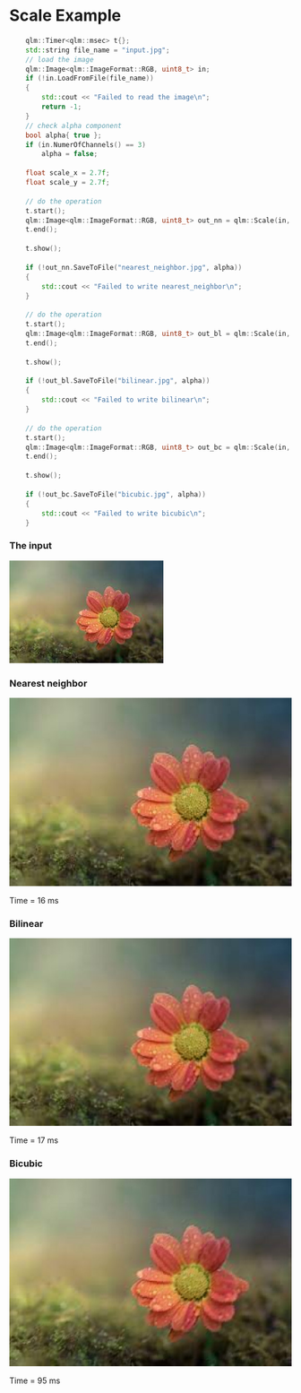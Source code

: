 # Scale Example


```c++
	qlm::Timer<qlm::msec> t{};
	std::string file_name = "input.jpg";
	// load the image
	qlm::Image<qlm::ImageFormat::RGB, uint8_t> in;
	if (!in.LoadFromFile(file_name))
	{
		std::cout << "Failed to read the image\n";
		return -1;
	}
	// check alpha component
	bool alpha{ true };
	if (in.NumerOfChannels() == 3)
		alpha = false;

	float scale_x = 2.7f;
	float scale_y = 2.7f;

	// do the operation
	t.start();
	qlm::Image<qlm::ImageFormat::RGB, uint8_t> out_nn = qlm::Scale(in, qlm::InterpolationFlag::NEAREST_NEIGHBOR, scale_x, scale_y);
	t.end();

	t.show();

	if (!out_nn.SaveToFile("nearest_neighbor.jpg", alpha))
	{
		std::cout << "Failed to write nearest_neighbor\n";
	}

	// do the operation
	t.start();
	qlm::Image<qlm::ImageFormat::RGB, uint8_t> out_bl = qlm::Scale(in, qlm::InterpolationFlag::BILINEAR, scale_x, scale_y);
	t.end();

	t.show();

	if (!out_bl.SaveToFile("bilinear.jpg", alpha))
	{
		std::cout << "Failed to write bilinear\n";
	}

	// do the operation
	t.start();
	qlm::Image<qlm::ImageFormat::RGB, uint8_t> out_bc = qlm::Scale(in, qlm::InterpolationFlag::BICUBIC, scale_x, scale_y);
	t.end();

	t.show();

	if (!out_bc.SaveToFile("bicubic.jpg", alpha))
	{
		std::cout << "Failed to write bicubic\n";
	}
```
### The input
![Input Image](input.jpg)
### Nearest neighbor
![Input Image](nearest_neighbor.jpg)

Time = 16 ms
### Bilinear
![Input Image](bilinear.jpg)

Time = 17 ms
### Bicubic
![Input Image](bicubic.jpg)

Time = 95 ms
